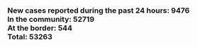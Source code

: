 ### New cases reported during the past 24 hours: 9476<br/>In the community: 52719<br/>At the border: 544<br/>Total: 53263